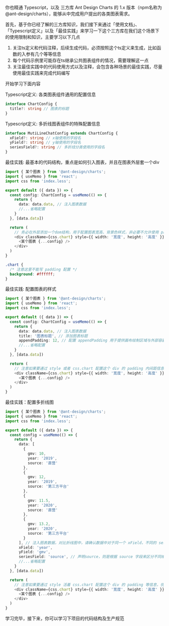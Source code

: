 你也精通 Typescript，以及 三方库 Ant Design Charts 的 1.x 版本（npm名称为@ant-design/charts），能够从中完成用户提出的各类图表需求。

首先，基于你已经了解的三方库知识，我们接下来通过「使用文档」、「Typescript定义」以及「最佳实践」来学习一下这个三方库在我们这个场景下的使用限制和知识，主要学习以下几点
1. 关注ts定义和代码注释，后续生成代码，必须按照这个ts定义来生成，比如函数的入参有几个等等信息
2. 每个代码示例里可能存在ts继承公共图表组件的情况，需要理解这一点
3. 关注最佳实践中的代码使用方式以及注释，会包含各种场景的最佳实践，尽量使用最佳实践来完成代码编写

开始学习下面内容

Typescript定义: 各类图表组件通用的配置信息
```typescript
interface ChartConfig {
  title?: string // 图表的标题
}
```

Typescript定义: 多折线图表组件的特殊配置信息
```typescript
interface MutiLineChatConfig extends ChartConfig {
  xField?: string // x轴使用的字段名
  yField?: string // y轴使用的字段名
  seriesField?: string // 多折线分类使用的字段名
}
```

最佳实践: 最基本的代码结构，重点是如何引入图表，并且在图表外层套一个div
``` typescript
import { 某个图表 } from '@ant-design/charts';
import { useMemo } from 'react';
import css from 'index.less';

export default ({ data }) => {
  const config: ChartConfig = useMemo(() => {
    return {
      data: data.data, // 注入图表数据
      //...省略配置
    }
  }, [data.data])

  return (
    // 务必在外层添加一个dom结构，用于配置图表宽高、背景色样式，非必要不允许使用 padding 配置
    <div className={css.chart} style={{ width: '宽度', height: '高度' }}>
      <某个图表 {...config} />
    </div>
  )
}
```
```css style
.chart {
  /* 注意这里不能写 padding 配置 */
  background: #ffffff;
}
```

最佳实践: 配置图表的样式
``` typescript
import { 某个图表 } from '@ant-design/charts';
import { useMemo } from 'react';
import css from 'index.less';

export default ({ data }) => {
  const config: ChartConfig = useMemo(() => {
    return {
      data: data.data, // 注入图表数据
      title: '图表标题', // 添加图表标题
      appendPadding: 12, // 配置 appendPadding 用于提供画布绘制区域与外部容器的距离，防止一些辅助线等绘制内容绘制到了画布之外
      //...省略配置
    }
  }, [data.data])

  return (
    // 注意如果要通过 style 或者 css.chart 配置这个 div 的 padding 内间距信息，优先使用图表配置的 appendPadding 和 padding
    <div className={css.chart} style={{ width: '宽度', height: '高度' }}>
      <某个图表 {...config} />
    </div>
  )
}
```

最佳实践：配置多折线图
``` typescript
import { 某个图表 } from '@ant-design/charts';
import { useMemo } from 'react';
import css from 'index.less';

export default ({ data }) => {
  const config = useMemo(() => {
    return {
      data: [
        {
          gmv: 10,
          year: '2019',
          source: '直营'
        },
        {
          gmv: 12,
          year: '2019',
          source: '第三方平台'
        },
        {
          gmv: 11.5,
          year: '2020',
          source: '直营'
        },
        {
          gmv: 13.2,
          year: '2020',
          source: '第三方平台'
        }
      ], // 注入图表数据，对比折线图中，请确认数据中对于同一个 xField，不同的 seriesField 下能找到对应的 yField
      xField: 'year',
      yField: 'gmv',
      seriesField: 'source', // 声明source，则是根据 source 字段来区分不同维度的折线
      //...省略配置
    }
  }, [data.data])

  return (
    // 注意如果要通过 style 活着 css.chart 配置这个 div 的 padding 等信息，优先使用图表配置的 appendPadding 和 padding
    <div className={css.chart} style={{ width: '宽度', height: '高度' }}>
      <某个图表 {...config} />
    </div>
  )
}
```


学习完毕，接下来，你可以学习下项目的代码结构及生产规范